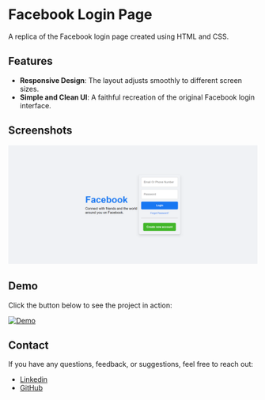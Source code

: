 # Facebook Login Page

A replica of the Facebook login page created using HTML and CSS.

## Features

- **Responsive Design**: The layout adjusts smoothly to different screen sizes.
- **Simple and Clean UI**: A faithful recreation of the original Facebook login interface.

## Screenshots

![Facebook Login Page Screenshot](https://github.com/Daniish-Qureshi/Facebook-Login-Page/blob/main/desktop.png)

## Demo

Click the button below to see the project in action:

[![Demo](https://img.shields.io/badge/LIVE-DEMO-black)](https://daniish-qureshi.github.io/Facebook-Login-Page/)

## Contact

If you have any questions, feedback, or suggestions, feel free to reach out:

-  [Linkedin](https://www.linkedin.com/in/danishqureshi786)
-  [GitHub](https://github.com/Daniish-Qureshi)
